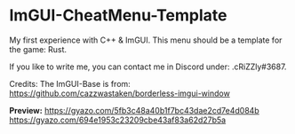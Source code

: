 # ImGUI-CheatMenu-Template
My first experience with C++ & ImGUI.
This menu should be a template for the game: Rust.

If you like to write me, you can contact me in Discord under: .cRiZZly#3687.

Credits:
The ImGUI-Base is from:
https://github.com/cazzwastaken/borderless-imgui-window

**Preview:**
https://gyazo.com/5fb3c48a40b1f7bc43dae2cd7e4d084b
https://gyazo.com/694e1953c23209cbe43af83a62d27b5a
